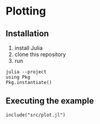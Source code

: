 # Plotting

## Installation
1. install Julia
2. clone this repository
3. run
```
julia --project
using Pkg
Pkg.instantiate()
```
## Executing the example
```
include("src/plot.jl")
```
